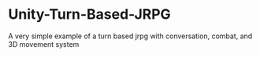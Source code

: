 # Unity-Turn-Based-JRPG
A very simple example of a turn based jrpg with conversation, combat, and 3D movement system
